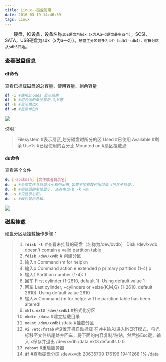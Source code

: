 ```yaml
---
title: Linux--磁盘管理
date: 2016-03-19 14:46:59
tags: Linux
---
```


　　硬盘，IO设备，设备名称`IDE硬盘为hdx（x为从a—d硬盘最多四个）`，SCSI，SATA，USB硬盘为sdx（x为a—z））。`硬盘主分区最多为4个（sdb1-sdb4），逻辑分区从sdb5开始`。

<!-- more -->

### 查看磁盘信息

#### df命令

查看已挂载磁盘的总容量、使用容量、剩余容量

``` bash
df -i #使用inodes 显示结果
df -h #用合适的单位显示,G,M等
df -k #显示单位K
df –m #显示单位M
```

![](http://7xrw5k.com1.z0.glb.clouddn.com/blog%2Fimg%2F20160314155228.png)

说明：

> Filesystem #表示扇区,划分磁盘时所分的区
> Used #已使用
> Available #剩余
> Use% #已经使用的百分比
> Mounted on #扇区挂载点


#### du命令
 
查看某个文件

``` bash
du [-abckmsh] [文件或者目录名]
du -a #全部文件与目录大小都列出来,如果不加参数列出目录（包含子目录）。
du -h #用合适的单位显示, 还有单位-b -k –m。
du -s #只显示总和。
du -c #最后显示总和。
```

![](http://7xrw5k.com1.z0.glb.clouddn.com/blog%2Fimg%2F20160314155228.png)

### 磁盘挂载

硬盘分区及挂载操作步骤：
> 1. **`fdisk -l `**#查看未挂载的硬盘（名称为/dev/xvdb）
> Disk /dev/xvdb doesn't contain a valid partition table
> 2. **`fdisk /dev/xvdb`**  # 创建分区
> 3. 输入n
> Command (m for help):n
> 4. 输入p
> Command action
> e extended
> p primary partition (1-4)
> p
> 5. 输入1
> Partition number (1-4): 1
> 6. 回车
> First cylinder (1-2610, default 1): 
> Using default value 1
> 7. 回车
> Last cylinder, +cylinders or +size{K,M,G} (1-2610, default 2610): 
> Using default value 2610
> 8. 输入w
> Command (m for help): w
> The partition table has been altered!
> 9. **`mkfs.ext3 /dev/xvdb1`** #格式化分区
> 10. **`mkdir /data`** #建立挂载目录
> 11. **`mount /dev/xvdb1`** /data  #挂载分区
> 12. **`vi /etc/fstab`**  #设置开机自动挂载
> 在vi中输入i进入INERT模式，将光标移至文件结尾处并回车，将下面的内容复制/粘贴，然后按Esc键，输入:x保存并退出
> /dev/xvdb               /data                   ext3    defaults        0 0
> 13. **`reboot`** #重启服务器
> 14. **`df`** #查看硬盘分区
> /dev/xvdb             20635700    176196  19411268   1% /data
